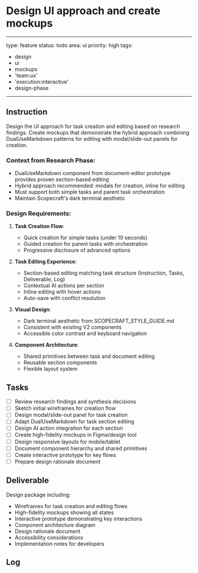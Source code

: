 # Design UI approach and create mockups

---
type: feature
status: todo
area: ui
priority: high
tags:
  - design
  - ui
  - mockups
  - 'team:ux'
  - 'execution:interactive'
  - design-phase
---


## Instruction
Design the UI approach for task creation and editing based on research findings. Create mockups that demonstrate the hybrid approach combining DualUseMarkdown patterns for editing with modal/slide-out panels for creation.

### Context from Research Phase:
- DualUseMarkdown component from document-editor prototype provides proven section-based editing
- Hybrid approach recommended: modals for creation, inline for editing
- Must support both simple tasks and parent task orchestration
- Maintain Scopecraft's dark terminal aesthetic

### Design Requirements:
1. **Task Creation Flow**:
   - Quick creation for simple tasks (under 10 seconds)
   - Guided creation for parent tasks with orchestration
   - Progressive disclosure of advanced options

2. **Task Editing Experience**:
   - Section-based editing matching task structure (Instruction, Tasks, Deliverable, Log)
   - Contextual AI actions per section
   - Inline editing with hover actions
   - Auto-save with conflict resolution

3. **Visual Design**:
   - Dark terminal aesthetic from SCOPECRAFT_STYLE_GUIDE.md
   - Consistent with existing V2 components
   - Accessible color contrast and keyboard navigation

4. **Component Architecture**:
   - Shared primitives between task and document editing
   - Reusable section components
   - Flexible layout system

## Tasks
- [ ] Review research findings and synthesis decisions
- [ ] Sketch initial wireframes for creation flow
- [ ] Design modal/slide-out panel for task creation
- [ ] Adapt DualUseMarkdown for task section editing
- [ ] Design AI action integration for each section
- [ ] Create high-fidelity mockups in Figma/design tool
- [ ] Design responsive layouts for mobile/tablet
- [ ] Document component hierarchy and shared primitives
- [ ] Create interactive prototype for key flows
- [ ] Prepare design rationale document

## Deliverable
Design package including:
- Wireframes for task creation and editing flows
- High-fidelity mockups showing all states
- Interactive prototype demonstrating key interactions
- Component architecture diagram
- Design rationale document
- Accessibility considerations
- Implementation notes for developers

## Log
